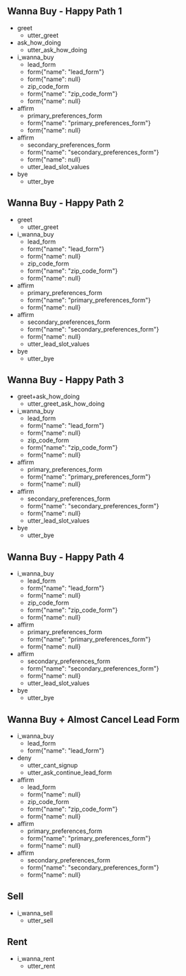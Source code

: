 ## Wanna Buy - Happy Path 1
* greet
    - utter_greet
* ask_how_doing
    - utter_ask_how_doing
* i_wanna_buy
    - lead_form
    - form{"name": "lead_form"}
    - form{"name": null}
    - zip_code_form
    - form{"name": "zip_code_form"}
    - form{"name": null}
* affirm
    - primary_preferences_form
    - form{"name": "primary_preferences_form"}
    - form{"name": null}
* affirm
    - secondary_preferences_form
    - form{"name": "secondary_preferences_form"}
    - form{"name": null}
    - utter_lead_slot_values
* bye
    - utter_bye

## Wanna Buy - Happy Path 2
* greet
    - utter_greet
* i_wanna_buy
    - lead_form
    - form{"name": "lead_form"}
    - form{"name": null}
    - zip_code_form
    - form{"name": "zip_code_form"}
    - form{"name": null}
* affirm
    - primary_preferences_form
    - form{"name": "primary_preferences_form"}
    - form{"name": null}
* affirm
    - secondary_preferences_form
    - form{"name": "secondary_preferences_form"}
    - form{"name": null}
    - utter_lead_slot_values
* bye
    - utter_bye

## Wanna Buy - Happy Path 3
* greet+ask_how_doing
    - utter_greet_ask_how_doing
* i_wanna_buy
    - lead_form
    - form{"name": "lead_form"}
    - form{"name": null}
    - zip_code_form
    - form{"name": "zip_code_form"}
    - form{"name": null}
* affirm
    - primary_preferences_form
    - form{"name": "primary_preferences_form"}
    - form{"name": null}
* affirm
    - secondary_preferences_form
    - form{"name": "secondary_preferences_form"}
    - form{"name": null}
    - utter_lead_slot_values
* bye
    - utter_bye

## Wanna Buy - Happy Path 4
* i_wanna_buy
    - lead_form
    - form{"name": "lead_form"}
    - form{"name": null}
    - zip_code_form
    - form{"name": "zip_code_form"}
    - form{"name": null}
* affirm
    - primary_preferences_form
    - form{"name": "primary_preferences_form"}
    - form{"name": null}
* affirm
    - secondary_preferences_form
    - form{"name": "secondary_preferences_form"}
    - form{"name": null}
    - utter_lead_slot_values
* bye
    - utter_bye

## Wanna Buy + Almost Cancel Lead Form
* i_wanna_buy
    - lead_form
    - form{"name": "lead_form"}
* deny
    - utter_cant_signup
    - utter_ask_continue_lead_form
* affirm
    - lead_form
    - form{"name": null}
    - zip_code_form
    - form{"name": "zip_code_form"}
    - form{"name": null}
* affirm
    - primary_preferences_form
    - form{"name": "primary_preferences_form"}
    - form{"name": null}
* affirm
    - secondary_preferences_form
    - form{"name": "secondary_preferences_form"}
    - form{"name": null}

## Sell
* i_wanna_sell
    - utter_sell

## Rent
* i_wanna_rent
    - utter_rent